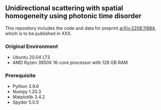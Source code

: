 ## Unidirectional scattering with spatial homogeneity using photonic time disorder

This repository includes the code and data for preprint [arXiv:2208.11884](https://arxiv.org/abs/2208.11884), which is to be published in XXX.


### Original Environment
* Ubuntu 20.04 LTS
* AMD Ryzen 3950X 16-core processor with 128 GB RAM 

### Prerequisite
* Python 3.9.6
* Numpy 1.20.3  
* Matplotlib 3.4.2
* Spyder 5.0.5 

